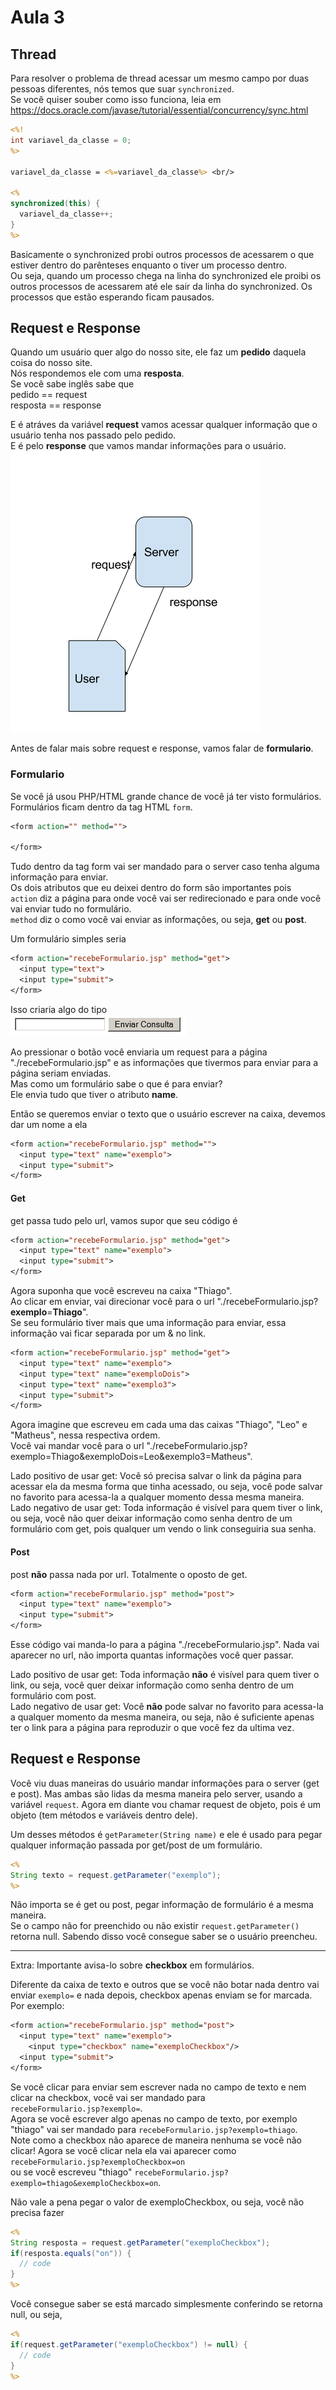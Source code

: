 # Aula 3

## Thread
Para resolver o problema de thread acessar um mesmo campo por duas pessoas diferentes, nós temos que suar `synchronized`.  
Se você quiser souber como isso funciona, leia em https://docs.oracle.com/javase/tutorial/essential/concurrency/sync.html  

```JSP
<%!
int variavel_da_classe = 0;
%>

variavel_da_classe = <%=variavel_da_classe%> <br/>

<%
synchronized(this) {
  variavel_da_classe++;
}
%>
```

Basicamente o synchronized probi outros processos de acessarem o que estiver dentro do parênteses enquanto o tiver um processo dentro.  
Ou seja, quando um processo chega na linha do synchronized ele proibi os outros processos de acessarem até ele sair da linha do synchronized. Os processos que estão esperando ficam pausados.  

## Request e Response
Quando um usuário quer algo do nosso site, ele faz um **pedido** daquela coisa do nosso site.  
Nós respondemos ele com uma **resposta**.  
Se você sabe inglês sabe que  
pedido == request  
resposta == response  

E é atráves da variável **request** vamos acessar qualquer informação que o usuário tenha nos passado pelo pedido.  
E é pelo **response** que vamos mandar informações para o usuário.  
![request e response](request.png)

Antes de falar mais sobre request e response, vamos falar de **formulario**.  

### Formulario
Se você já usou PHP/HTML grande chance de você já ter visto formulários.  
Formulários ficam dentro da tag HTML `form`.  
```JSP
<form action="" method="">

</form>
```

Tudo dentro da tag form vai ser mandado para o server caso tenha alguma informação para enviar.  
Os dois atributos que eu deixei dentro do form são importantes pois  
`action` diz a página para onde você vai ser redirecionado e para onde você vai enviar tudo no formulário.  
`method` diz o como você vai enviar as informações, ou seja, **get** ou **post**.  

Um formulário simples seria  
```JSP
<form action="recebeFormulario.jsp" method="get">
  <input type="text">
  <input type="submit">
</form>
```

Isso criaria algo do tipo  
![Formulario simples](formulario.PNG)

Ao pressionar o botão você enviaria um request para a página "./recebeFormulario.jsp" e as informações que tivermos para enviar para a página seriam enviadas.  
Mas como um formulário sabe o que é para enviar?  
Ele envia tudo que tiver o atributo **name**.  

Então se queremos enviar o texto que o usuário escrever na caixa, devemos dar um nome a ela  
```JSP
<form action="recebeFormulario.jsp" method="">
  <input type="text" name="exemplo">
  <input type="submit">
</form>
```

#### Get
get passa tudo pelo url, vamos supor que seu código é   
```JSP
<form action="recebeFormulario.jsp" method="get">
  <input type="text" name="exemplo">
  <input type="submit">
</form>
```

Agora suponha que você escreveu na caixa "Thiago".  
Ao clicar em enviar, vai direcionar você para o url "./recebeFormulario.jsp?**exemplo**=**Thiago**".  
Se seu formulário tiver mais que uma informação para enviar, essa informação vai ficar separada por um & no link.  
```JSP
<form action="recebeFormulario.jsp" method="get">
  <input type="text" name="exemplo">
  <input type="text" name="exemploDois">
  <input type="text" name="exemplo3">
  <input type="submit">
</form>
```

Agora imagine que escreveu em cada uma das caixas "Thiago", "Leo" e "Matheus", nessa respectiva ordem.  
Você vai mandar você para o url "./recebeFormulario.jsp?exemplo=Thiago&exemploDois=Leo&exemplo3=Matheus".  

Lado positivo de usar get: Você só precisa salvar o link da página para acessar ela da mesma forma que tinha acessado, ou seja, você pode salvar no favorito para acessa-la a qualquer momento dessa mesma maneira.  
Lado negativo de usar get: Toda informação é visível para quem tiver o link, ou seja, você não quer deixar informação como senha dentro de um formulário com get, pois qualquer um vendo o link conseguiria sua senha.  

#### Post
post **não** passa nada por url. Totalmente o oposto de get.  
```JSP
<form action="recebeFormulario.jsp" method="post">
  <input type="text" name="exemplo">
  <input type="submit">
</form>
```

Esse código vai manda-lo para a página "./recebeFormulario.jsp". Nada vai aparecer no url, não importa quantas informações você quer passar.  

Lado positivo de usar get: Toda informação **não** é visível para quem tiver o link, ou seja, você quer deixar informação como senha dentro de um formulário com post.  
Lado negativo de usar get: Você **não** pode salvar no favorito para acessa-la a qualquer momento da mesma maneira, ou seja, não é suficiente apenas ter o link para a página para reproduzir o que você fez da ultima vez.  

## Request e Response
Você viu duas maneiras do usuário mandar informações para o server (get e post). Mas ambas são lidas da mesma maneira pelo server, usando a variável `request`. Agora em diante vou chamar request de objeto, pois é um objeto (tem métodos e variáveis dentro dele).  

Um desses métodos é `getParameter(String name)` e ele é usado para pegar qualquer informação passada por get/post de um formulário.  
```JSP
<%
String texto = request.getParameter("exemplo");
%>
```

Não importa se é get ou post, pegar informação de formulário é a mesma maneira.  
Se o campo não for preenchido ou não existir `request.getParameter()` retorna null. Sabendo disso você consegue saber se o usuário preencheu.  

---

Extra: Importante avisa-lo sobre **checkbox** em formulários.  

Diferente da caixa de texto e outros que se você não botar nada dentro vai enviar `exemplo=` e nada depois, checkbox apenas enviam se for marcada. Por exemplo:  
```JSP
<form action="recebeFormulario.jsp" method="post">
  <input type="text" name="exemplo">
	<input type="checkbox" name="exemploCheckbox"/>
  <input type="submit">
</form>
```

Se você clicar para enviar sem escrever nada no campo de texto e nem clicar na checkbox, você vai ser mandado para  
`recebeFormulario.jsp?exemplo=`.  
Agora se você escrever algo apenas no campo de texto, por exemplo "thiago" vai ser mandado para `recebeFormulario.jsp?exemplo=thiago`.  
Note como a checkbox não aparece de maneira nenhuma se você não clicar! Agora se você clicar nela ela vai aparecer como  
`recebeFormulario.jsp?exemploCheckbox=on`  
ou se você escreveu "thiago"
`recebeFormulario.jsp?exemplo=thiago&exemploCheckbox=on`.   

Não vale a pena pegar o valor de exemploCheckbox, ou seja, você não precisa fazer   
```JSP
<%
String resposta = request.getParameter("exemploCheckbox");
if(resposta.equals("on")) {
  // code
}
%>
```

Você consegue saber se está marcado simplesmente conferindo se retorna null, ou seja,   
```JSP
<%
if(request.getParameter("exemploCheckbox") != null) {
  // code
}
%>
```
